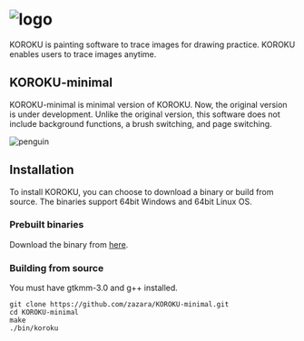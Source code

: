 # ![logo](https://user-images.githubusercontent.com/50822685/63415298-7ca65900-c438-11e9-9d3a-2709337a2c67.png)

KOROKU is painting software to trace images for drawing practice. 
KOROKU enables users to trace images anytime.

## KOROKU-minimal

KOROKU-minimal is minimal version of KOROKU.
Now, the original version is under development.
Unlike the original version, this software does not include background functions, a brush switching, and page switching.

![penguin](https://user-images.githubusercontent.com/50822685/63415473-c42ce500-c438-11e9-8bcd-c970268d8fbf.png)

## Installation

To install KOROKU, you can choose to download a binary or build from source. The binaries support 64bit Windows and 64bit Linux OS.

### Prebuilt binaries

Download the binary from [here](https://github.com/zazara/KOROKU-minimal/releases).


### Building from source

You must have gtkmm-3.0 and g++ installed.

```
git clone https://github.com/zazara/KOROKU-minimal.git
cd KOROKU-minimal
make
./bin/koroku
```
